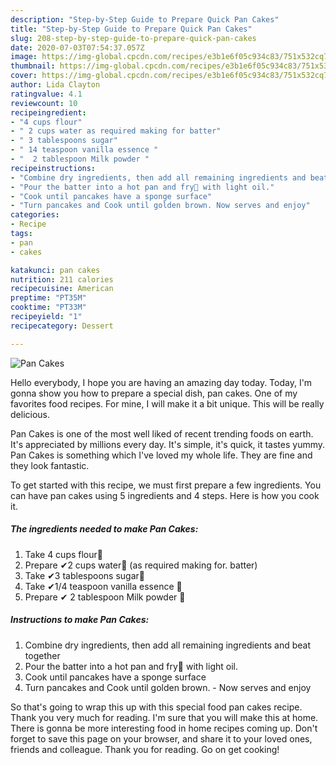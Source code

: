 ```yaml
---
description: "Step-by-Step Guide to Prepare Quick Pan Cakes"
title: "Step-by-Step Guide to Prepare Quick Pan Cakes"
slug: 208-step-by-step-guide-to-prepare-quick-pan-cakes
date: 2020-07-03T07:54:37.057Z
image: https://img-global.cpcdn.com/recipes/e3b1e6f05c934c83/751x532cq70/pan-cakes-recipe-main-photo.jpg
thumbnail: https://img-global.cpcdn.com/recipes/e3b1e6f05c934c83/751x532cq70/pan-cakes-recipe-main-photo.jpg
cover: https://img-global.cpcdn.com/recipes/e3b1e6f05c934c83/751x532cq70/pan-cakes-recipe-main-photo.jpg
author: Lida Clayton
ratingvalue: 4.1
reviewcount: 10
recipeingredient:
- "4 cups flour"
- " 2 cups water as required making for batter"
- " 3 tablespoons sugar"
- " 14 teaspoon vanilla essence "
- "  2 tablespoon Milk powder "
recipeinstructions:
- "Combine dry ingredients, then add all remaining ingredients and beat together"
- "Pour the batter into a hot pan and fry🍳 with light oil."
- "Cook until pancakes have a sponge surface"
- "Turn pancakes and Cook until golden brown. Now serves and enjoy"
categories:
- Recipe
tags:
- pan
- cakes

katakunci: pan cakes 
nutrition: 211 calories
recipecuisine: American
preptime: "PT35M"
cooktime: "PT33M"
recipeyield: "1"
recipecategory: Dessert

---
```



![Pan Cakes](https://img-global.cpcdn.com/recipes/e3b1e6f05c934c83/751x532cq70/pan-cakes-recipe-main-photo.jpg)

Hello everybody, I hope you are having an amazing day today. Today, I'm gonna show you how to prepare a special dish, pan cakes. One of my favorites food recipes. For mine, I will make it a bit unique. This will be really delicious.

Pan Cakes is one of the most well liked of recent trending foods on earth. It's appreciated by millions every day. It's simple, it's quick, it tastes yummy. Pan Cakes is something which I've loved my whole life. They are fine and they look fantastic.




To get started with this recipe, we must first prepare a few ingredients. You can have pan cakes using 5 ingredients and 4 steps. Here is how you cook it.

<!--inarticleads1-->

##### The ingredients needed to make Pan Cakes:

1. Take 4 cups flour🍚
1. Prepare  ✔2 cups water🍶 (as required making for. batter)
1. Take  ✔3 tablespoons sugar🍚
1. Take  ✔1/4 teaspoon vanilla essence 🍷
1. Prepare  ✔ 2 tablespoon Milk powder 🍙




<!--inarticleads2-->

##### Instructions to make Pan Cakes:

1. Combine dry ingredients, then add all remaining ingredients and beat together
1. Pour the batter into a hot pan and fry🍳 with light oil.
1. Cook until pancakes have a sponge surface
1. Turn pancakes and Cook until golden brown. - Now serves and enjoy




So that's going to wrap this up with this special food pan cakes recipe. Thank you very much for reading. I'm sure that you will make this at home. There is gonna be more interesting food in home recipes coming up. Don't forget to save this page on your browser, and share it to your loved ones, friends and colleague. Thank you for reading. Go on get cooking!
